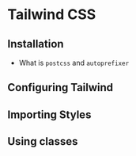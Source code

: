 # Tailwind CSS

## Installation

- What is `postcss` and `autoprefixer`

## Configuring Tailwind

## Importing Styles 

## Using classes


